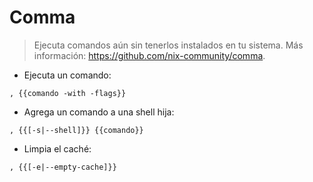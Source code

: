 # Comma

> Ejecuta comandos aún sin tenerlos instalados en tu sistema.
> Más información: <https://github.com/nix-community/comma>.

- Ejecuta un comando:

`, {{comando -with -flags}}`

- Agrega un comando a una shell hija:

`, {{[-s|--shell]}} {{comando}}`

- Limpia el caché:

`, {{[-e|--empty-cache]}}`
